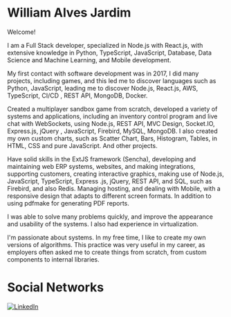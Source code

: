 # William Alves Jardim
Welcome!

I am a Full Stack developer, specialized in Node.js with React.js, with extensive knowledge in Python, TypeScript, JavaScript, Database, Data Science and Machine Learning, and Mobile development. 

My first contact with software development was in 2017, I did many projects, including games, and this led me to discover languages ​​such as Python, JavaScript, leading me to discover Node.js, React.js, AWS, TypeScript, CI/CD , REST API, MongoDB, Docker.

Created a multiplayer sandbox game from scratch, developed a variety of systems and applications, including an inventory control program and live chat with WebSockets, using Node.js, REST API, MVC Design, Socket.IO, Express.js, jQuery , JavaScript, Firebird, MySQL, MongoDB. I also created my own custom charts, such as Scatter Chart, Bars, Histogram, Tables, in HTML, CSS and pure JavaScript. And other projects.

Have solid skills in the ExtJS framework (Sencha), developing and maintaining web ERP systems, websites, and making integrations, supporting customers, creating interactive graphics, making use of Node.js, JavaScript, TypeScript, Express .js, jQuery, REST API, and SQL, such as Firebird, and also Redis. Managing hosting, and dealing with Mobile, with a responsive design that adapts to different screen formats. In addition to using pdfmake for generating PDF reports. 

I was able to solve many problems quickly, and improve the appearance and usability of the systems. I also had experience in virtualization. 

I'm passionate about systems. In my free time, I like to create my own versions of algorithms. This practice was very useful in my career, as employers often asked me to create things from scratch, from custom components to internal libraries.

# Social Networks
[![LinkedIn](https://img.shields.io/badge/LinkedIn-%230077B5.svg?style=for-the-badge&logo=linkedin&logoColor=white)](https://www.linkedin.com/in/seu-usuario-linkedin)